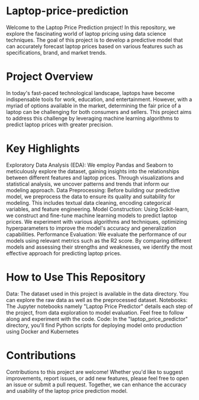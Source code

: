 # Laptop-price-prediction
Welcome to the Laptop Price Prediction project! In this repository, we explore the fascinating world of laptop pricing using data science techniques. The goal of this project is to develop a predictive model that can accurately forecast laptop prices based on various features such as specifications, brand, and market trends.
# Project Overview  
In today's fast-paced technological landscape, laptops have become indispensable tools for work, education, and entertainment. However, with a myriad of options available in the market, determining the fair price of a laptop can be challenging for both consumers and sellers. This project aims to address this challenge by leveraging machine learning algorithms to predict laptop prices with greater precision.
# Key Highlights
Exploratory Data Analysis (EDA): We employ Pandas and Seaborn to meticulously explore the dataset, gaining insights into the relationships between different features and laptop prices. Through visualizations and statistical analysis, we uncover patterns and trends that inform our modeling approach.
Data Preprocessing: Before building our predictive model, we preprocess the data to ensure its quality and suitability for modeling. This includes textual data cleaning, encoding categorical variables, and feature engineering.
Model Construction: Using Scikit-learn, we construct and fine-tune machine learning models to predict laptop prices. We experiment with various algorithms and techniques, optimizing hyperparameters to improve the model's accuracy and generalization capabilities.
Performance Evaluation: We evaluate the performance of our models using relevant metrics such as the R2 score. By comparing different models and assessing their strengths and weaknesses, we identify the most effective approach for predicting laptop prices.
# How to Use This Repository
Data: The dataset used in this project is available in the data directory. You can explore the raw data as well as the preprocessed dataset.
Notebooks: The Jupyter notebooks namely "Laptop Price Predictor" details each step of the project, from data exploration to model evaluation. Feel free to follow along and experiment with the code.
Code: In the "laptop_price_predictor" directory, you'll find Python scripts for deploying model onto production using Docker and Kubernetes
# Contributions
Contributions to this project are welcome! Whether you'd like to suggest improvements, report issues, or add new features, please feel free to open an issue or submit a pull request. Together, we can enhance the accuracy and usability of the laptop price prediction model.

